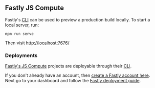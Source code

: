## Fastly JS Compute

Fastly's [CLI](https://github.com/fastly/cli) can be used to preview a production build locally. To start a local server, run:

```
npm run serve
```

Then visit [http://localhost:7676/](http://localhost:7676/)

### Deployments

[Fastly's JS Compute](https://js-compute-reference-docs.edgecompute.app/) projects are deployable through their [CLI](https://github.com/fastly/cli).

If you don't already have an account, then [create a Fastly account here](https://www.fastly.com/signup/). Next go to your dashboard and follow the [Fastly deployment guide](https://developer.fastly.com/learning/compute#deploy-to-a-fastly-service).
